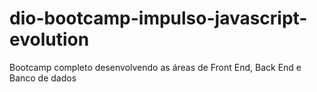 # dio-bootcamp-impulso-javascript-evolution
Bootcamp completo desenvolvendo as áreas de Front End, Back End e Banco de dados
